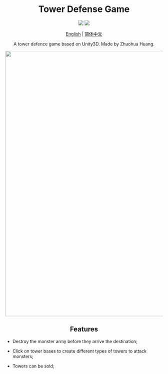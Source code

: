 # <div align="center">Tower Defense Game</div>
<div align="center">
<img src="https://img.shields.io/badge/build-passing-brightgreen"/>
<img src="https://img.shields.io/badge/Unity3D-2021.3.14f1-blue"/>
</div>
<div align="center">

  [English](README.md) | [简体中文](README.zh-CN.md)

A tower defence game based on Unity3D. Made by Zhuohua Huang.
    <p>
      <img width="850" src="https://user-images.githubusercontent.com/71301342/210209694-1ad91647-6377-4b7c-820e-5aaef8930e1d.png">
  </p>
</div>

## <div align="center">Features<div/>
* Destroy the monster army before they arrive the destination;
  
* Click on tower bases to create different types of towers to attack monsters;
  
* Towers can be sold;

